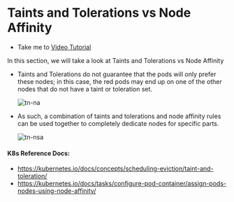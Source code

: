 # Taints and Tolerations vs Node Affinity
  - Take me to [Video Tutorial](https://kodekloud.com/topic/taints-and-tolerations-vs-node-affinity/)

In this section, we will take a look at Taints and Tolerations vs Node Affinity
- Taints and Tolerations do not guarantee that the pods will only prefer these nodes; in this case, the red pods may end up on one of the other nodes that do not have a taint or toleration set.
  
  ![tn-na](../../images/tn-na.PNG)
  
 
- As such, a combination of taints and tolerations and node affinity rules can be used together to completely dedicate nodes for specific parts.

  ![tn-nsa](../../images/tn-nsa.png)

  
#### K8s Reference Docs:
- https://kubernetes.io/docs/concepts/scheduling-eviction/taint-and-toleration/
- https://kubernetes.io/docs/tasks/configure-pod-container/assign-pods-nodes-using-node-affinity/

